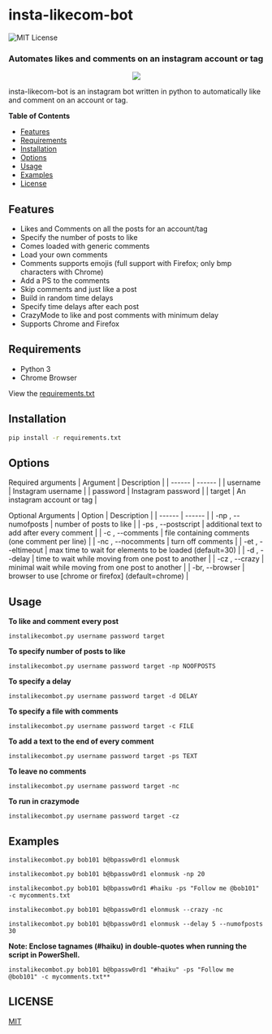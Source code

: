 # insta-likecom-bot
![MIT License](https://img.shields.io/github/license/shine-jayakumar/Covid19-Exploratory-Analysis-With-SQL)

### Automates likes and comments on an instagram account or tag

<p align="center">
<img src="https://github.com/shine-jayakumar/insta-likecom-bot/blob/master/instalikecombot.png"/>
</p>

insta-likecom-bot is an instagram bot written in python to automatically like and comment on an account or tag.

**Table of Contents**
- [Features](#Features "Features")
- [Requirements](#Requirements "Requirements")
- [Installation](#Installation "Installation")
- [Options](#Options "Options")
- [Usage](#Usage "Usage")
- [Examples](#Examples "Examples")
- [License](#LICENSE "License")

## Features
- Likes and Comments on all the posts for an account/tag
- Specify the number of posts to like
- Comes loaded with generic comments
- Load your own comments
- Comments supports emojis (full support with Firefox; only bmp characters with Chrome)
- Add a PS to the comments
- Skip comments and just like a post
- Build in random time delays
- Specify time delays after each post
- CrazyMode to like and post comments with minimum delay
- Supports Chrome and Firefox

## Requirements
- Python 3
- Chrome Browser

View the [requirements.txt](https://github.com/shine-jayakumar/insta-likecom-bot/blob/master/requirements.txt)

## Installation
```sh
pip install -r requirements.txt
```
## Options
Required arguments
| Argument | Description |
| ------ | ------ |
| username | Instagram username |
| password | Instagram password |
| target | An instagram account or tag |

Optional Arguments
| Option | Description |
| ------ | ------ |
| -np , --numofposts | number of posts to like |
| -ps , --postscript |  additional text to add after every comment |
| -c , --comments | file containing comments (one comment per line) |
| -nc , --nocomments | turn off comments |
| -et , --eltimeout | max time to wait for elements to be loaded (default=30) |
| -d , --delay | time to wait while moving from one post to another |
| -cz , --crazy | minimal wait while moving from one post to another |
| -br, --browser | browser to use [chrome or firefox] (default=chrome) |

## Usage
**To like and comment every post**
```
instalikecombot.py username password target
```
    
**To specify number of posts to like**
```
instalikecombot.py username password target -np NOOFPOSTS
```
    
**To specify a delay**
```
instalikecombot.py username password target -d DELAY
```

**To specify a file with comments**
```
instalikecombot.py username password target -c FILE
```

**To add a text to the end of every comment**
```
instalikecombot.py username password target -ps TEXT
```

**To leave no comments**
```
instalikecombot.py username password target -nc
```

**To run in crazymode**
```
instalikecombot.py username password target -cz
```

## Examples
```
instalikecombot.py bob101 b@bpassw0rd1 elonmusk
```
```
instalikecombot.py bob101 b@bpassw0rd1 elonmusk -np 20
```
```
instalikecombot.py bob101 b@bpassw0rd1 #haiku -ps "Follow me @bob101" -c mycomments.txt
```
```
instalikecombot.py bob101 b@bpassw0rd1 elonmusk --crazy -nc
```
```
instalikecombot.py bob101 b@bpassw0rd1 elonmusk --delay 5 --numofposts 30
```
**Note: Enclose tagnames (#haiku) in double-quotes when running the script in PowerShell.**
```
instalikecombot.py bob101 b@bpassw0rd1 "#haiku" -ps "Follow me @bob101" -c mycomments.txt**
```
## LICENSE
[MIT](https://github.com/shine-jayakumar/insta-likecom-bot/blob/master/LICENSE)
